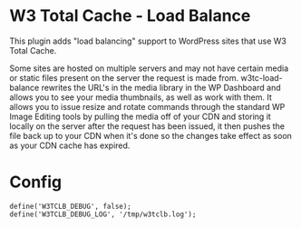W3 Total Cache - Load Balance
=============================

This plugin adds "load balancing" support to WordPress sites that use W3 Total Cache.

Some sites are hosted on multiple servers and may not have certain media or static files present on the server the request is made from.  w3tc-load-balance rewrites the URL's in the media library in the WP Dashboard and allows you to see your media thumbnails, as well as work with them.  It allows you to issue resize and rotate commands through the standard WP Image Editing tools by pulling the media off of your CDN and storing it locally on the server after the request has been issued, it then pushes the file back up to your CDN when it's done so the changes take effect as soon as your CDN cache has expired.

Config
======

    define('W3TCLB_DEBUG', false);
    define('W3TCLB_DEBUG_LOG', '/tmp/w3tclb.log');

